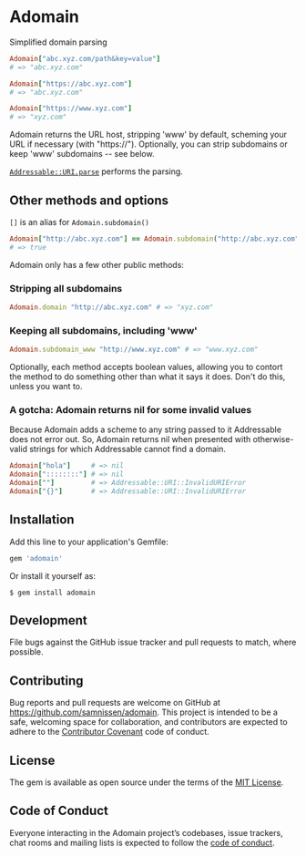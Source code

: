 # Adomain

Simplified domain parsing

```ruby
Adomain["abc.xyz.com/path&key=value"]
# => "abc.xyz.com"

Adomain["https://abc.xyz.com"]
# => "abc.xyz.com"

Adomain["https://www.xyz.com"]
# => "xyz.com"
```

Adomain returns the URL host, stripping 'www' by default, scheming your URL if necessary (with "https://").
Optionally, you can strip subdomains or keep 'www' subdomains -- see below.

[`Addressable::URI.parse`](https://github.com/sporkmonger/addressable#example-usage) performs the parsing.

## Other methods and options

`[]` is an alias for `Adomain.subdomain()`

```ruby
Adomain["http://abc.xyz.com"] == Adomain.subdomain("http://abc.xyz.com")
# => true
```

Adomain only has a few other public methods:

### Stripping all subdomains

```ruby
Adomain.domain "http://abc.xyz.com" # => "xyz.com"
```

### Keeping all subdomains, including 'www'

```ruby
Adomain.subdomain_www "http://www.xyz.com" # => "www.xyz.com"
```

Optionally, each method accepts boolean values,
allowing you to contort the method to do something other
than what it says it does. Don't do this, unless you want to.

### A gotcha: Adomain returns nil for some invalid values

Because Adomain adds a scheme to any string passed to it
Addressable does not error out. So, Adomain returns nil
when presented with otherwise-valid strings
for which Addressable cannot find a domain.

```ruby
Adomain["hola"]     # => nil
Adomain["::::::::"] # => nil
Adomain[""]         # => Addressable::URI::InvalidURIError
Adomain["{}"]       # => Addressable::URI::InvalidURIError
```

## Installation

Add this line to your application's Gemfile:

```ruby
gem 'adomain'
```

Or install it yourself as:

    $ gem install adomain



## Development

File bugs against the GitHub issue tracker and pull requests to match, where possible.

## Contributing

Bug reports and pull requests are welcome on GitHub at https://github.com/samnissen/adomain. This project is intended to be a safe, welcoming space for collaboration, and contributors are expected to adhere to the [Contributor Covenant](http://contributor-covenant.org) code of conduct.

## License

The gem is available as open source under the terms of the [MIT License](https://opensource.org/licenses/MIT).

## Code of Conduct

Everyone interacting in the Adomain project’s codebases, issue trackers, chat rooms and mailing lists is expected to follow the [code of conduct](https://github.com/[USERNAME]/adomain/blob/master/CODE_OF_CONDUCT.md).
